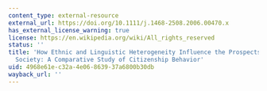 ```yaml
---
content_type: external-resource
external_url: https://doi.org/10.1111/j.1468-2508.2006.00470.x
has_external_license_warning: true
license: https://en.wikipedia.org/wiki/All_rights_reserved
status: ''
title: 'How Ethnic and Linguistic Heterogeneity Influence the Prospects for Civil
  Society: A Comparative Study of Citizenship Behavior'
uid: 4968e61e-c32a-4e06-8639-37a6800b30db
wayback_url: ''
---
```


